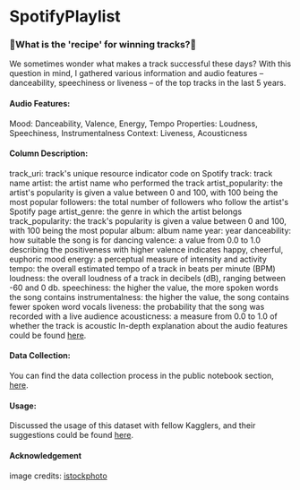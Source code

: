 # SpotifyPlaylist

### 🎹What is the 'recipe' for winning tracks?🤔
We sometimes wonder what makes a track successful these days?
With this question in mind, I gathered various information and audio features – danceability, speechiness or liveness – of the top tracks in the last 5 years.

#### Audio Features:
Mood: Danceability, Valence, Energy, Tempo
Properties: Loudness, Speechiness, Instrumentalness
Context: Liveness, Acousticness

#### Column Description:
track_uri: track's unique resource indicator code on Spotify
track: track name
artist: the artist name who performed the track
artist_popularity: the artist's popularity is given a value between 0 and 100, with 100 being the most popular
followers: the total number of followers who follow the artist's Spotify page
artist_genre: the genre in which the artist belongs
track_popularity: the track's popularity is given a value between 0 and 100, with 100 being the most popular
album: album name
year: year
danceability: how suitable the song is for dancing
valence: a value from 0.0 to 1.0 describing the positiveness with higher valence indicates happy, cheerful, euphoric mood
energy: a perceptual measure of intensity and activity
tempo: the overall estimated tempo of a track in beats per minute (BPM)
loudness: the overall loudness of a track in decibels (dB), ranging between -60 and 0 db.
speechiness: the higher the value, the more spoken words the song contains
instrumentalness: the higher the value, the song contains fewer spoken word vocals
liveness: the probability that the song was recorded with a live audience
acousticness: a measure from 0.0 to 1.0 of whether the track is acoustic
In-depth explanation about the audio features could be found [here](https://developer.spotify.com/documentation/web-api/reference/#/operations/get-audio-features).

#### Data Collection:
You can find the data collection process in the public notebook section, [here](https://www.kaggle.com/code/sejungjenn/spotify-api-with-spotipy-collecting-data).

#### Usage:
Discussed the usage of this dataset with fellow Kagglers, and their suggestions could be found [here](https://www.kaggle.com/discussions/questions-and-answers/374408).

#### Acknowledgement
image credits: [istockphoto](https://www.istockphoto.com/kr/search/2/image?phrase=dj)
